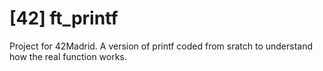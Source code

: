# [42] ft_printf
Project for 42Madrid. A version of printf coded from sratch to understand how the real function works.
